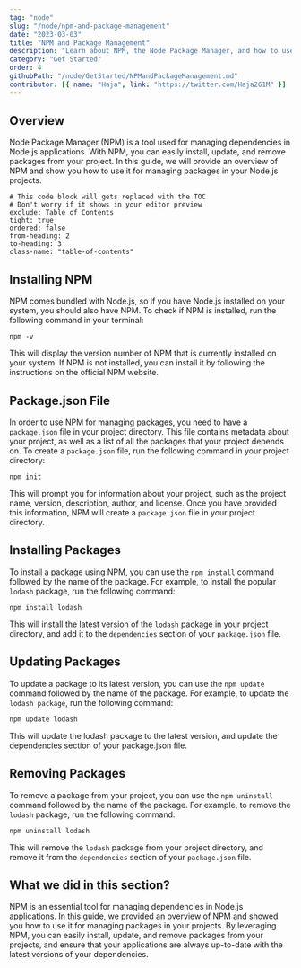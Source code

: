 ```yaml
---
tag: "node"
slug: "/node/npm-and-package-management"
date: "2023-03-03"
title: "NPM and Package Management"
description: "Learn about NPM, the Node Package Manager, and how to use it to manage dependencies in your Node.js projects"
category: "Get Started"
order: 4
githubPath: "/node/GetStarted/NPMandPackageManagement.md"
contributor: [{ name: "Haja", link: "https://twitter.com/Haja261M" }]
---
```


## Overview

Node Package Manager (NPM) is a tool used for managing dependencies in Node.js applications. With NPM, you can easily install, update, and remove packages from your project. In this guide, we will provide an overview of NPM and show you how to use it for managing packages in your Node.js projects.

```toc
# This code block will gets replaced with the TOC
# Don't worry if it shows in your editor preview
exclude: Table of Contents
tight: true
ordered: false
from-heading: 2
to-heading: 3
class-name: "table-of-contents"
```

## Installing NPM

NPM comes bundled with Node.js, so if you have Node.js installed on your system, you should also have NPM. To check if NPM is installed, run the following command in your terminal:

```batch
npm -v
```

This will display the version number of NPM that is currently installed on your system. If NPM is not installed, you can install it by following the instructions on the official NPM website.

## Package.json File

In order to use NPM for managing packages, you need to have a `package.json` file in your project directory. This file contains metadata about your project, as well as a list of all the packages that your project depends on. To create a `package.json` file, run the following command in your project directory:

```batch
npm init
```

This will prompt you for information about your project, such as the project name, version, description, author, and license. Once you have provided this information, NPM will create a `package.json` file in your project directory.

## Installing Packages

To install a package using NPM, you can use the `npm install` command followed by the name of the package. For example, to install the popular `lodash` package, run the following command:

```batch
npm install lodash
```

This will install the latest version of the `lodash` package in your project directory, and add it to the `dependencies` section of your `package.json` file.

## Updating Packages

To update a package to its latest version, you can use the `npm update` command followed by the name of the package. For example, to update the `lodash package`, run the following command:

```batch
npm update lodash
```

This will update the lodash package to the latest version, and update the dependencies section of your package.json file.

## Removing Packages

To remove a package from your project, you can use the `npm uninstall` command followed by the name of the package. For example, to remove the `lodash` package, run the following command:

```batch
npm uninstall lodash
```

This will remove the `lodash` package from your project directory, and remove it from the `dependencies` section of your `package.json` file.

## What we did in this section?

NPM is an essential tool for managing dependencies in Node.js applications. In this guide, we provided an overview of NPM and showed you how to use it for managing packages in your projects. By leveraging NPM, you can easily install, update, and remove packages from your projects, and ensure that your applications are always up-to-date with the latest versions of your dependencies.
